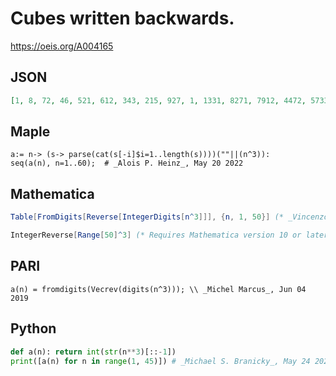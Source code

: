 # Cubes written backwards\.
https://oeis.org/A004165
## JSON
```JSON
[1, 8, 72, 46, 521, 612, 343, 215, 927, 1, 1331, 8271, 7912, 4472, 5733, 6904, 3194, 2385, 9586, 8, 1629, 84601, 76121, 42831, 52651, 67571, 38691, 25912, 98342, 72, 19792, 86723, 73953, 40393, 57824, 65664, 35605, 27845, 91395, 46, 12986, 88047, 70597, 48158]
```
## Maple
```Maple
a:= n-> (s-> parse(cat(s[-i]$i=1..length(s))))(""||(n^3)):
seq(a(n), n=1..60);  # _Alois P. Heinz_, May 20 2022
```
## Mathematica
```Mathematica
Table[FromDigits[Reverse[IntegerDigits[n^3]]], {n, 1, 50}] (* _Vincenzo Librandi_, Aug 27 2013 *)
```
```Mathematica
IntegerReverse[Range[50]^3] (* Requires Mathematica version 10 or later *) (* _Harvey P. Dale_, Oct 23 2019 *)
```
## PARI
```PARI
a(n) = fromdigits(Vecrev(digits(n^3))); \\ _Michel Marcus_, Jun 04 2019
```
## Python
```Python
def a(n): return int(str(n**3)[::-1])
print([a(n) for n in range(1, 45)]) # _Michael S. Branicky_, May 24 2022
```
